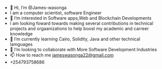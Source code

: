 - 👋 Hi, I’m @James-wasonga
- I am a computer scientist, software Engineer
- 👀 I’m interested in Software apps,Web and Blockchain Developments
- I am looking foward towards making several contributions in technical projects and orgaanizations to help boost my academic and carreer knowledge
- 🌱 I’m currently learning Cairo, Solidity, Java and other technical lamguages
- 💞️ I’m looking to collaborate with  More Software Development Industries
- 📫 How to reach me jameswasonga22@gmail.com
- +254793758686

<!---
James-wasonga/James-wasonga is a ✨ special ✨ repository because its `README.md` (this file) appears on your GitHub profile.
You can click the Preview link to take a look at your changes.
--->
